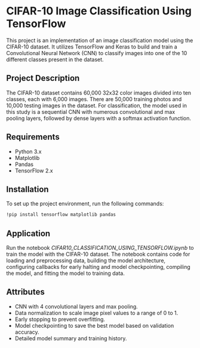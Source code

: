 # CIFAR-10 Image Classification Using TensorFlow
This project is an implementation of an image classification model using the CIFAR-10 dataset. It utilizes TensorFlow and Keras to build and train a Convolutional Neural Network (CNN) to classify images into one of the 10 different classes present in the dataset.

## Project Description
The CIFAR-10 dataset contains 60,000 32x32 color images divided into ten classes, each with 6,000 images. There are 50,000 training photos and 10,000 testing images in the dataset. For classification, the model used in this study is a sequential CNN with numerous convolutional and max pooling layers, followed by dense layers with a softmax activation function.

## Requirements
- Python 3.x
- Matplotlib
- Pandas
- TensorFlow 2.x

## Installation

To set up the project environment, run the following commands:

```bash
!pip install tensorflow matplotlib pandas
```

## Application

Run the notebook *CIFAR10_CLASSIFICATION_USING_TENSORFLOW.ipynb* to train the model with the CIFAR-10 dataset. The notebook contains code for loading and preprocessing data, building the model architecture, configuring callbacks for early halting and model checkpointing, compiling the model, and fitting the model to training data.

## Attributes
- CNN with 4 convolutional layers and max pooling.
- Data normalization to scale image pixel values to a range of 0 to 1.
- Early stopping to prevent overfitting.
- Model checkpointing to save the best model based on validation accuracy.
- Detailed model summary and training history.


